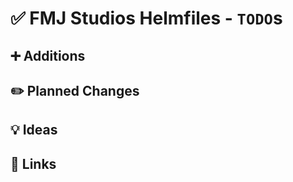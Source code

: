 # ✅ FMJ Studios Helmfiles - `TODO`s

## ➕ Additions

## ✏️ Planned Changes

## 💡 Ideas

## 🔗 Links

<!-- INTERNAL REFERENCES -->

<!-- File references -->

<!-- General links -->